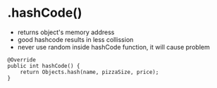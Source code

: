# .hashCode()
- returns object's memory address
- good hashcode results in less collission
- never use random inside hashCode function, it will cause problem
```
@Override
public int hashCode() {
    return Objects.hash(name, pizzaSize, price);
}
```